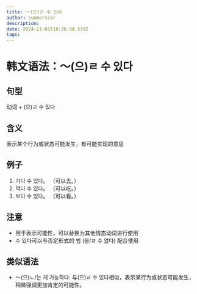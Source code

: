 ```yaml
---
title: 〜(으)ㄹ 수 있다
author: summerscar
description:
date: 2024-11-01T18:26:34.579Z
tags:
---
```


# 韩文语法：〜(으)ㄹ 수 있다

## 句型
动词 + (으)ㄹ 수 있다

## 含义
表示某个行为或状态可能发生，有可能实现的意思

## 例子
1. <Speak>가다</Speak> 수 있다。 （可以去。）  
2. <Speak>먹다</Speak> 수 있다。 （可以吃。）  
3. <Speak>보다</Speak> 수 있다。 （可以看。）

## 注意
- 用于表示可能性，可以替换为其他情态动词进行使用
- 수 있다可以与否定形式的 법 (을/ㄹ 수 없다) 配合使用

## 类似语法
- 〜(으)ㄴ/는 게 가능하다: 与(으)ㄹ 수 있다相似，表示某行为或状态可能发生，稍微强调更加肯定的可能性。